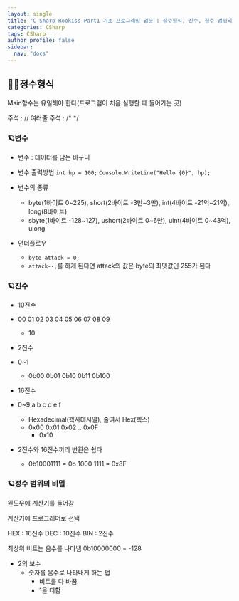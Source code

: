 ```yaml
---
layout: single
title: "C Sharp Rookiss Part1 기초 프로그래밍 입문 : 정수형식, 진수, 정수 범위의 비밀"
categories: CSharp
tags: CSharp
author_profile: false
sidebar:
  nav: "docs"
---
```



## 🙇‍♀️정수형식

Main함수는 유일해야 한다(프로그램이 처음 실행할 때 들어가는 곳)

주석 : //
여러줄 주석 : /* */

### 🪐변수


* 변수 : 데이터를 담는 바구니

* 변수 출력방법
`int hp = 100;`
`Console.WriteLine("Hello {0}", hp);`

* 변수의 종류
  * byte(1바이트 0~225), short(2바이트 -3만~3만), int(4바이트 -21억~21억), long(8바이트)
  * sbyte(1바이트 -128~127), ushort(2바이트 0~6만), uint(4바이트 0~43억), ulong

* 언더플로우
  * `byte attack = 0;`
  * `attack--;`를 하게 된다면 attack의 값은 byte의 최댓값인 255가 된다


### 🪐진수

* 10진수
* 00 01 02 03 04 05 06 07 08 09
  * 10

* 2진수
* 0~1
  * 0b00 0b01 0b10 0b11 0b100

* 16진수
* 0~9 a b c d e f
  * Hexadecimal(헥사데시멀), 줄여서 Hex(헥스)
  * 0x00 0x01 0x02 .. 0x0F
    * 0x10

* 2진수와 16진수끼리 변환은 쉽다
  * 0b10001111 = 0b 1000 1111 = 0x8F


### 🪐정수 범위의 비밀

윈도우에 계산기를 들어감

계산기에 프로그래머로 선택

HEX : 16진수
DEC : 10진수
BIN : 2진수

최상위 비트는 음수를 나타냄
0b10000000 = -128

* 2의 보수
  * 숫자를 음수로 나타내게 하는 법
    * 비트를 다 바꿈
    * 1을 더함

